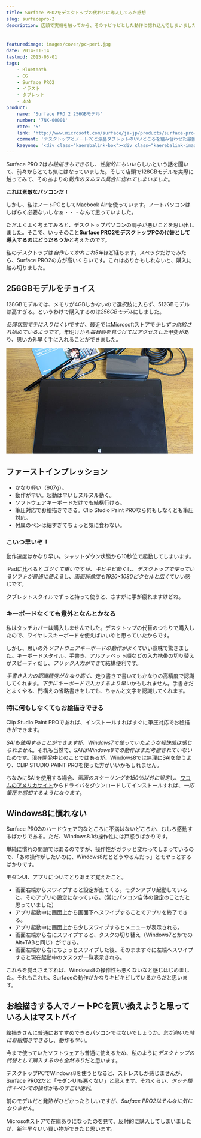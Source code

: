 ```yaml
---
title: Surface PRO2をデスクトップの代わりに導入してみた感想
slug: surfacepro-2
description: 店頭で実機を触ってから、そのキビキビとした動作に惚れ込んでしまいました。タブレットスタイルでお絵描きするもよし、デスクトップスタイルでがっつり作業するもよし。デスクトップパソコンとしても充分に使えるだけのスペックを持っていると感じました。


featuredimage: images/cover/pc-peri.jpg
date: 2014-01-14
lastmod: 2015-05-01
tags: 
    - Bluetooth
    - CG
    - Surface PRO2
    - イラスト
    - タブレット
    - 本体
product:
    name: 'Surface PRO 2 256GBモデル'
    number: '7NX-00001'
    rate: '5'
    link: 'http://www.microsoft.com/surface/ja-jp/products/surface-pro-2'
    comment: 'デスクトップとノートPCと液晶タブレットのいいところを組み合わせた最強のPCかも。'
    kaeyome: '<div class="kaerebalink-box"><div class="kaerebalink-image"><a href="http://www.amazon.co.jp/exec/obidos/ASIN/B00G4UF5SC/illusionspace-22/ref=nosim/" rel="nofollow" target="_blank"><img src="https://ecx.images-amazon.com/images/I/31iMC7Yj%2B9L._SL160_.jpg" style="border: none;" /></a></div><div class="kaerebalink-info"><div class="kaerebalink-name"><a href="http://www.amazon.co.jp/exec/obidos/ASIN/B00G4UF5SC/illusionspace-22/ref=nosim/" rel="nofollow" target="_blank">マイクロソフト Surface Pro 2 256GB 単体モデル [Windowsタブレット・Office付き] 7NX-00001 (チタン)</a><div class="kaerebalink-powered-date">posted with <a href="http://kaereba.com" rel="nofollow" target="_blank">カエレバ</a></div></div><div class="kaerebalink-detail"> マイクロソフト     </div><div class="kaerebalink-link1"><div class="shoplinkamazon"><a href="http://www.amazon.co.jp/gp/search?keywords=7NX-00001&__mk_ja_JP=%83J%83%5E%83J%83i&tag=illusionspace-22" rel="nofollow" target="_blank" title="アマゾン" >Amazonで購入</a></div><div class="shoplinkrakuten"><a href="http://hb.afl.rakuten.co.jp/hgc/0e95387f.f2aef20d.0e953880.25e412bd/?pc=http%3A%2F%2Fsearch.rakuten.co.jp%2Fsearch%2Fmall%2F7NX-00001%2F-%2Ff.1-p.1-s.1-sf.0-st.A-v.2%3Fx%3D0%26scid%3Daf_ich_link_urltxt%26m%3Dhttp%3A%2F%2Fm.rakuten.co.jp%2F" rel="nofollow" target="_blank" title="楽天市場" >楽天市場で購入</a></div></div></div><div class="booklink-footer" style="clear: left"></div></div>'
---
```


Surface PRO 2は<em>お絵描きもできる</em>し、<em>性能的にもいい</em>らしいという話を聞いて、前々からとても気にはなっていました。そして店頭で128GBモデルを実際に触ってみて、そのあまりの<em>動作のヌルヌル具合に惚れてしまいました</em>。

<strong>これは素敵なパソコンだ！</strong>

しかし、私はノートPCとしてMacbook Airを使っています。ノートパソコンはしばらく必要ないしなぁ・・・なんて思っていました。

ただよくよく考えてみると、デスクトップパソコンの調子が悪いことを思い出しました。そこで、いっそのこと<strong>Surface PRO2をデスクトップPCの代替として導入するのはどうだろうか</strong>と考えたのです。

私のデスクトップは<em>自作してかれこれ5年</em>ほど経ちます。スペックだけでみたら、Surface PRO2の方が高いくらいです。これはありかもしれないと、購入に踏み切りました。


## 256GBモデルをチョイス


128GBモデルでは、メモリが4GBしかないので選択肢に入らず、512GBモデルは高すぎる。というわけで購入するのは<em>256GBモデル</em>にしました。

<em>品薄状態で手に入りにくい</em>ですが、最近ではMicrosoftストアで<em>少しずつ供給され始めているようです</em>。年明けから<em>毎日暇を見つけてはアクセスした</em>甲斐があり、思いの外早く手に入れることができました。

![Surface PRO2　付属品](P1121970.jpg)


## ファーストインプレッション


<ul>
<li>かなり軽い（907g）。</li>
<li>動作が早い。起動は早いしヌルヌル動く。</li>
<li>ソフトウェアキーボードだけでも結構行ける。</li>
<li>筆圧対応でお絵描きできる。Clip Studio Paint PROなら何もしなくとも筆圧対応。</li>
<li>付属のペンは細すぎてちょっと気に食わない。</li>
</ul>

### こいつ早いぞ！


動作速度はかなり早い。シャットダウン状態から10秒位で起動してしまいます。

iPadに比べると<em>ゴツくて重い</em>ですが、<em>キビキビ動く</em>し、<em>デスクトップで使っているソフトが普通に使える</em>し、<em>画面解像度も1920&#215;1080ピクセルと広く</em>ていい感じです。

タブレットスタイルでずっと持って使うと、さすがに手が疲れますけどね。


### キーボードなくても意外となんとかなる


私はタッチカバーは購入しませんでした。デスクトップの代替のつもりで購入したので、ワイヤレスキーボードを使えばいいやと思っていたからです。

しかし、思いの外<em>ソフトウェアキーボードの動作がよくて</em>いい意味で驚きました。キーボードスタイル、手書き、アルファベット順などの入力携帯の切り替えがスピーディだし、<em>フリック入力ができ</em>て結構便利です。

<em>手書き入力の認識精度がかなり高く</em>、走り書きで書いてもかなりの高精度で認識してくれます。<em>下手にキーボードで入力するより早い</em>かもしれません。手書きだとよくやる、門構えの省略書きをしても、ちゃんと文字を認識してくれます。


### 特に何もしなくてもお絵描きできる


Clip Studio Paint PROであれば、インストールすればすぐに筆圧対応でお絵描きができます。

<em>SAIも使用することができます</em>が、<em>Windows7で使っていたような軽快感は感じられません</em>。それも当然で、<em>SAIはWindows8での動作はまだ考慮されていない</em>ためです。現在開発中とのことではあるが、Windows8では無理にSAIを使うより、CLIP STUDIO PAINT PROを使った方がいいかもしれません。

ちなみにSAIを使用する場合、<em>画面のスケーリングを150％以外に設定</em>し、<a href="http://us.wacom.com/en/feeldriver" target="_blank">ワコムのアメリカサイト</a>からドライバをダウンロードしてインストールすれば、<em>一応筆圧を感知するようになります</em>。


## Windows8に慣れない


Surface PRO2のハードウェア的なところに不満はないどころか、むしろ感動するばかりである。ただ、Windows8.1の操作性には戸惑うばかりです。

単純に慣れの問題ではあるのですが、操作性がガラッと変わってしまっているので、「あの操作がしたいのに、Windows8だとどうやるんだっ」とモヤっとするばかりです。

モダンUI、アプリについてとりあえず覚えたこと。

<ul>
<li>画面右端からスワイプすると設定が出てくる。モダンアプリ起動していると、そのアプリの設定になっている。（常にパソコン自体の設定のことだと思っていました）</li>
<li>アプリ起動中に画面上から画面下へスワイプすることでアプリを終了できる。</li>
<li>アプリ起動中に画面上から少しスワイプするとメニューが表示される。</li>
<li>画面左端から右にスワイプすると、タスクの切り替え（Windows7とかでのAlt+TABと同じ）ができる。</li>
<li>画面左端から右にちょっとスワイプした後、そのまますぐに左端へスワイプすると現在起動中のタスクが一覧表示される。</li>
</ul>

これらを覚えさえすれば、Windows8の操作性も悪くないなと感じはじめました。それもこれも、Surfaceの動作がかなりキビキビしているからだと思います。


## お絵描きする人でノートPCを買い換えようと思っている人はマストバイ


絵描きさんに普通におすすめできるパソコンではないでしょうか。<em>気が向いた時にお絵描きできる</em>し、<em>動作も早い</em>。

今まで使っていたソフトウェアも普通に使えるため、私のように<em>デスクトップの代替として購入するのも全然あり</em>だと思います。

デスクトップPCでWindows8を使うとなると、ストレスしか感じませんが、Surface PRO2だと「モダンUIも悪くない」と思えます。それくらい、<em>タッチ操作＋ペンでの操作がものすごい便利</em>。

前のモデルだと発熱がひどかったらしいですが、<em>Surface PRO2はそんなに気になりません</em>。

Microsoftストアで在庫ありになったのを見て、反射的に購入してしまいましたが、新年早々いい買い物ができたと思います。


  